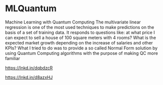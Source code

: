 # MLQuantum
Machine Learning with Quantum Computing
The multivariate linear regression is one of the most used techniques to make predictions on the basis of a set of training data. It responds to questions like: at what price I can expect to sell a house of 100 square meters with 4 rooms?
What is the expected market growth depending on the increase of salaries and other KPIs?
What I tried to do was to provide a so called Normal Form solution by using Quantum Computing algorithms with the purpose of making QC more familiar

https://lnkd.in/dqbdzcR

https://lnkd.in/d8azxHJ
